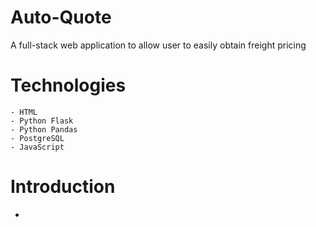 # Auto-Quote
A full-stack web application to allow user to easily obtain freight pricing
# Technologies
    - HTML
    - Python Flask
    - Python Pandas
    - PostgreSQL
    - JavaScript
# Introduction

  -
